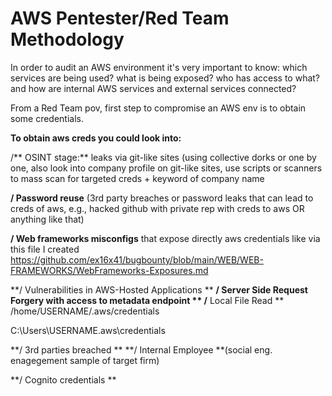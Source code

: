 # AWS Pentester/Red Team Methodology

In order to audit an AWS environment it's very important to know: 
which services are being used?
what is being exposed?
who has access to what?
and how are internal AWS services and external services connected?

From a Red Team pov, first step to compromise an AWS env is to obtain some credentials. 

**To obtain aws creds you could look into:**

/** OSINT stage:** leaks via git-like sites (using collective dorks or one by one, also look into company profile on git-like sites, use scripts or scanners to mass scan for targeted creds + keyword of company name

**/ Password reuse** (3rd party breaches or password leaks that can lead to creds of aws, e.g., hacked github with private rep with creds to aws OR anything like that) 

**/ Web frameworks misconfigs** that expose directly aws credentials like via this file I created https://github.com/ex16x41/bugbounty/blob/main/WEB/WEB-FRAMEWORKS/WebFrameworks-Exposures.md

**/ Vulnerabilities in AWS-Hosted Applications
**
**/ Server Side Request Forgery with access to metadata endpoint
**
/** Local File Read
**
 /home/USERNAME/.aws/credentials

 C:\Users\USERNAME\.aws\credentials

**/ 3rd parties breached
**
**/ Internal Employee **(social eng. enagegement sample of target firm)

**/ Cognito credentials
**
